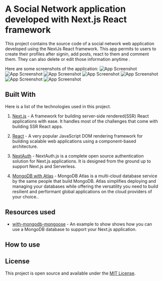 # A Social Network application developed with Next.js React framework

This project contains the source code of a social network web application developed using the NextJs React framework.
This app permits to users to create their profiles after signin, add posts, react to them and comment them.
They can also delete or edit those information anytime .

Here are some screenshots of the application:
![App Screenshot](https://i.postimg.cc/02zjPmmz/Screenshot-1.png)
![App Screenshot](https://i.postimg.cc/fbDMt03j/1658328824247.jpg)
![App Screenshot](https://i.postimg.cc/LXv563N1/Screenshot-2.png)
![App Screenshot](https://i.postimg.cc/QMmhpx1L/1658328824217.jpg)
![App Screenshot](https://i.postimg.cc/Gh6222Jq/Screenshot-3.png)
![App Screenshot](https://i.postimg.cc/50JQt0JZ/Screenshot-4.png)
![App Screenshot](https://i.postimg.cc/MZNx0LMG/1658328824263.jpg)

## Built With

Here is a list of the technologies used in this project.

1. [Next.js](https://learnnextjs.com/) - A framework for building server-side rendered(SSR) React applications with ease. It handles most of the challenges that come with building SSR React apps.

2. [React](https://reactjs.org/) - A very popular JavaScript DOM rendering framework for building scalable web applications using a component-based architecture.

3. [NextAuth](https://next-auth.js.org) - NextAuth.js is a complete open source authentication solution for Next.js applications. It is designed from the ground up to support Next.js and Serverless.

4. [MongoDB with Atlas](https://www.mongodb.com/docs/atlas/getting-started/) - MongoDB Atlas is a multi-cloud database service by the same people that build MongoDB. Atlas simplifies deploying and managing your databases while offering the versatility you need to build resilient and performant global applications on the cloud providers of your choice..

## Resources used

- [with-mongodb-mongoose](https://github.com/vercel/next.js/tree/canary/examples/with-mongodb-mongoose) - An example to show shows how you can use a MongoDB database to support your Next.js application.

## How to use

## License

This project is open source and available under the [MIT License](LICENSE).
